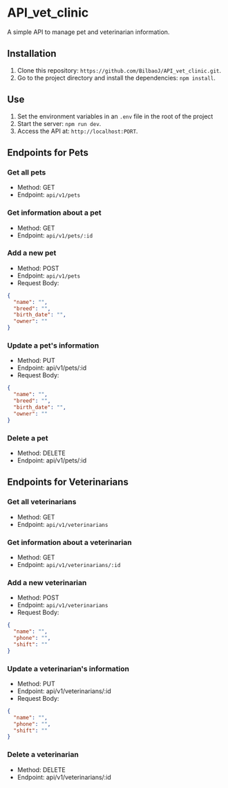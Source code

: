 # API_vet_clinic

A simple API to manage pet and veterinarian information.

## Installation

1. Clone this repository: `https://github.com/BilbaoJ/API_vet_clinic.git`.
2. Go to the project directory and install the dependencies: `npm install`.

## Use

1. Set the environment variables in an `.env` file in the root of the project
2. Start the server: `npm run dev`.
3. Access the API at: `http://localhost:PORT`.

## Endpoints for Pets

### Get all pets

- Method: GET
- Endpoint: `api/v1/pets`

### Get information about a pet

- Method: GET
- Endpoint: `api/v1/pets/:id`

### Add a new pet

- Method: POST
- Endpoint: `api/v1/pets`
- Request Body:
```json
{
  "name": "",
  "breed": "",
  "birth_date": "",
  "owner": ""
}
```

### Update a pet's information
- Method: PUT
- Endpoint: api/v1/pets/:id
- Request Body:
```json
{
  "name": "",
  "breed": "",
  "birth_date": "",
  "owner": ""
}
```
### Delete a pet
- Method: DELETE
- Endpoint: api/v1/pets/:id

## Endpoints for Veterinarians

### Get all veterinarians

- Method: GET
- Endpoint: `api/v1/veterinarians`

### Get information about a veterinarian

- Method: GET
- Endpoint: `api/v1/veterinarians/:id`

### Add a new veterinarian

- Method: POST
- Endpoint: `api/v1/veterinarians`
- Request Body:
```json
{
  "name": "",
  "phone": "",
  "shift": ""
}
```

### Update a veterinarian's information
- Method: PUT
- Endpoint: api/v1/veterinarians/:id
- Request Body:
```json
{
  "name": "",
  "phone": "",
  "shift": ""
}
```
### Delete a veterinarian
- Method: DELETE
- Endpoint: api/v1/veterinarians/:id
